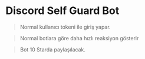 # Discord Self Guard Bot

> Normal kullanıcı tokeni ile giriş yapar.

> Normal botlara göre daha hızlı reaksiyon gösterir

> Bot 10 Starda paylaşılacak.